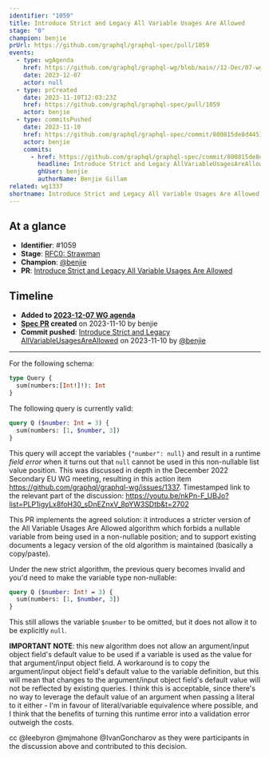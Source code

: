 ```yaml
---
identifier: "1059"
title: Introduce Strict and Legacy All Variable Usages Are Allowed
stage: "0"
champion: benjie
prUrl: https://github.com/graphql/graphql-spec/pull/1059
events:
  - type: wgAgenda
    href: https://github.com/graphql/graphql-wg/blob/main//12-Dec/07-wg-primary.md
    date: 2023-12-07
    actor: null
  - type: prCreated
    date: 2023-11-10T12:03:23Z
    href: https://github.com/graphql/graphql-spec/pull/1059
    actor: benjie
  - type: commitsPushed
    date: 2023-11-10
    href: https://github.com/graphql/graphql-spec/commit/800815de8d44511c54946bf4cb6840a97e9b5c15
    actor: benjie
    commits:
      - href: https://github.com/graphql/graphql-spec/commit/800815de8d44511c54946bf4cb6840a97e9b5c15
        headline: Introduce Strict and Legacy AllVariableUsagesAreAllowed
        ghUser: benjie
        authorName: Benjie Gillam
related: wg1337
shortname: Introduce Strict and Legacy All Variable Usages Are Allowed
---
```


## At a glance

- **Identifier**: #1059
- **Stage**: [RFC0: Strawman](https://github.com/graphql/graphql-spec/blob/main/CONTRIBUTING.md#stage-0-strawman)
- **Champion**: [@benjie](https://github.com/benjie)
- **PR**: [Introduce Strict and Legacy All Variable Usages Are Allowed](https://github.com/graphql/graphql-spec/pull/1059)

<!-- BEGIN_CUSTOM_TEXT -->



<!-- END_CUSTOM_TEXT -->

## Timeline

- **Added to [2023-12-07 WG agenda](https://github.com/graphql/graphql-wg/blob/main//12-Dec/07-wg-primary.md)**
- **[Spec PR](https://github.com/graphql/graphql-spec/pull/1059) created** on 2023-11-10 by benjie
- **Commit pushed**: [Introduce Strict and Legacy AllVariableUsagesAreAllowed](https://github.com/graphql/graphql-spec/commit/800815de8d44511c54946bf4cb6840a97e9b5c15) on 2023-11-10 by [@benjie](https://github.com/benjie)

<!-- VERBATIM -->

---

For the following schema:

```graphql
type Query {
  sum(numbers:[Int!]!): Int
}
```

The following query is currently valid:

```graphql
query Q ($number: Int = 3) {
  sum(numbers: [1, $number, 3])
}
```

This query will accept the variables `{"number": null}` and result in a runtime _field error_ when it turns out that `null` cannot be used in this non-nullable list value position. This was discussed in depth in the December 2022 Secondary EU WG meeting, resulting in this action item https://github.com/graphql/graphql-wg/issues/1337. Timestamped link to the relevant part of the discussion: https://youtu.be/nkPn-F_UBJo?list=PLP1igyLx8foH30_sDnEZnxV_8pYW3SDtb&t=2702

This PR implements the agreed solution: it introduces a stricter version of the All Variable Usages Are Allowed algorithm which forbids a nullable variable from being used in a non-nullable position; and to support existing documents a legacy version of the old algorithm is maintained (basically a copy/paste).

Under the new strict algorithm, the previous query becomes invalid and you'd need to make the variable type non-nullable:

```graphql
query Q ($number: Int! = 3) {
  sum(numbers: [1, $number, 3])
}
```

This still allows the variable `$number` to be omitted, but it does not allow it to be explicitly `null`.

**IMPORTANT NOTE**: this new algorithm does not allow an argument/input object field's default value to be used if a variable is used as the value for that argument/input object field. A workaround is to copy the argument/input object field's default value to the variable definition, but this will mean that changes to the argument/input object field's default value will not be reflected by existing queries. I think this is acceptable, since there's no way to leverage the default value of an argument when passing a literal to it either - I'm in favour of literal/variable equivalence where possible, and I think that the benefits of turning this runtime error into a validation error outweigh the costs.

cc @leebyron @mjmahone @IvanGoncharov as they were participants in the discussion above and contributed to this decision.
